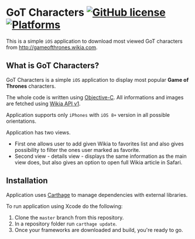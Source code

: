 # GoT Characters [![GitHub license](https://img.shields.io/badge/license-MIT-lightgrey.svg)](https://raw.githubusercontent.com/MateuszKarwat/GoT-Characters/master/LICENSE.md) [![Platforms](https://img.shields.io/badge/platform-iOS-red.svg)](http://www.apple.com/pl/ios/)

This is a simple `iOS` application to download most viewed GoT characters from http://gameofthrones.wikia.com.

## What is GoT Characters?
GoT Characters is a simple `iOS` application to display most popular **Game of Thrones** characters.

The whole code is written using [Objective-C](https://developer.apple.com/library/content/documentation/General/Conceptual/DevPedia-CocoaCore/ObjectiveC.html). All informations and images are fetched using [Wikia API v1](http://gameofthrones.wikia.com/api/v1/).

Application supports only `iPhones` with `iOS 8+` version in all possible orientations.

Application has two views.

* First one allows user to add given Wikia to favorites list and also gives possibility to filter the ones user marked as favorite.
* Second view - details view - displays the same information as the main view does, but also gives an option to open full Wikia article in Safari.

## Installation
Application uses [Carthage](https://github.com/Carthage/Carthage) to manage dependencies with external libraries.

To run application using Xcode do the following:

1. Clone the `master` branch from this repository.
1. In a repository folder run `carthage update`.
1. Once your frameworks are downloaded and build, you're ready to go.
